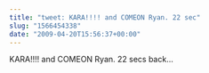 ```yaml
---
title: "tweet: KARA!!!! and COMEON Ryan. 22 sec"
slug: "1566454338"
date: "2009-04-20T15:56:37+00:00"
---
```

KARA!!!! and COMEON Ryan. 22 secs back...